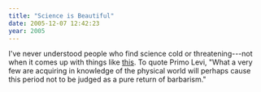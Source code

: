 ```yaml
---
title: "Science is Beautiful"
date: 2005-12-07 12:42:23
year: 2005
---
```

I've never understood people who find science cold or threatening---not when it comes up with things like <a href="http://www.corante.com/loom/archives/2005/12/06/tree_or_trellis.php">this</a>.  To quote Primo Levi, "What a very few are acquiring in knowledge of the physical world will perhaps cause this period not to be judged as a pure return of barbarism."
